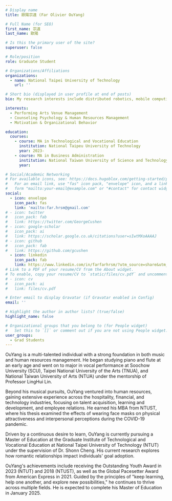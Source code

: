 ```yaml
---
# Display name
title: 歐陽宗遠 (Far Olivier OuYang)

# Full Name (for SEO)
first_name: 宗遠
last_name: 歐陽

# Is this the primary user of the site?
superuser: false

# Role/position
role: Graduate Student

# Organizations/Affiliations
organizations:
  - name: National Taipei University of Technology
    url: ''

# Short bio (displayed in user profile at end of posts)
bio: My research interests include distributed robotics, mobile computing and programmable matter.

interests:
  - Performing Arts Venue Management
  - Counseling Psychology & Human Resources Management
  - Motivation & Organizational Behavior

education:
  courses:
    - course: MA in Technological and Vocational Education
      institution: National Taipeu University of Technology
      year: 2023-
    - course: MA in Business Administration
      institution: National Taiwan University of Science and Technology
      year:

# Social/Academic Networking
# For available icons, see: https://docs.hugoblox.com/getting-started/page-builder/#icons
#   For an email link, use "fas" icon pack, "envelope" icon, and a link in the
#   form "mailto:your-email@example.com" or "#contact" for contact widget.
social:
  - icon: envelope
    icon_pack: fas
    link: 'mailto:far.hrsm@gmail.com'
# - icon: twitter
#   icon_pack: fab
#   link: https://twitter.com/GeorgeCushen
# - icon: google-scholar
#   icon_pack: ai
#   link: https://scholar.google.co.uk/citations?user=sIwtMXoAAAAJ
# - icon: github
#   icon_pack: fab
#   link: https://github.com/gcushen
  - icon: linkedin
    icon_pack: fab
    link: https://www.linkedin.com/in/farfarhrsm/?utm_source=share&utm_campaign=share_via&utm_content=profile&utm_medium=ios_app
# Link to a PDF of your resume/CV from the About widget.
# To enable, copy your resume/CV to `static/files/cv.pdf` and uncomment the lines below.
# - icon: cv
#   icon_pack: ai
#   link: files/cv.pdf

# Enter email to display Gravatar (if Gravatar enabled in Config)
email: ''

# Highlight the author in author lists? (true/false)
highlight_name: false

# Organizational groups that you belong to (for People widget)
#   Set this to `[]` or comment out if you are not using People widget.
user_groups:
  - Grad Students
---
```


OuYang is a multi-talented individual with a strong foundation in both music and human resources management. He began studying piano and flute at an early age and went on to major in vocal performance at Soochow University (SCU), Taipei National University of the Arts (TNUA), and National Taiwan University of Arts (NTUA) under the mentorship of Professor LingHui Lin.

Beyond his musical pursuits, OuYang ventured into human resources, gaining extensive experience across the hospitality, financial, and technology industries, focusing on talent acquisition, learning and development, and employee relations. He earned his MBA from NTUST, where his thesis examined the effects of wearing face masks on physical attractiveness and interpersonal perceptions during the COVID-19 pandemic.

Driven by a continuous desire to learn, OuYang is currently pursuing a Master of Education at the Graduate Institute of Technological and Vocational Education at National Taipei University of Technology (NTUT) under the supervision of Dr. Shonn Cheng. His current research explores how romantic relationships impact individuals' goal adoption.

OuYang's achievements include receiving the Outstanding Youth Award in 2023 (NTUT) and 2018 (NTUST), as well as the Global Pacesetter Award from American Express in 2021. Guided by the principles of "keep learning, help one another, and explore new possibilities," he continues to thrive across multiple fields. He is expected to complete his Master of Education in January 2025.